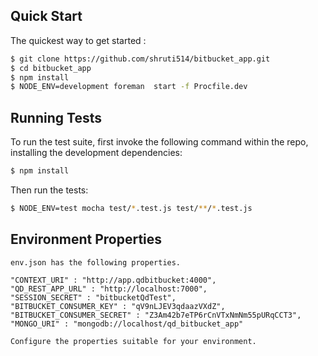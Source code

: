 
## Quick Start

  The quickest way to get started :
  
```bash
$ git clone https://github.com/shruti514/bitbucket_app.git
$ cd bitbucket_app
$ npm install
$ NODE_ENV=development foreman  start -f Procfile.dev
```  

## Running Tests

  To run the test suite, first invoke the following command within the repo, installing the development dependencies:

```bash
$ npm install
```

  Then run the tests:

```bash
$ NODE_ENV=test mocha test/*.test.js test/**/*.test.js
```


## Environment Properties

    env.json has the following properties.
    
    "CONTEXT_URI" : "http://app.qdbitbucket:4000",
    "QD_REST_APP_URL" : "http://localhost:7000",
    "SESSION_SECRET" : "bitbucketQdTest",
    "BITBUCKET_CONSUMER_KEY" : "qV9nLJEV3qdaazVXdZ",
    "BITBUCKET_CONSUMER_SECRET" : "Z3Am42b7eTP6rCnVTxNmNm55pURqCCT3",
    "MONGO_URI" : "mongodb://localhost/qd_bitbucket_app"
    
    Configure the properties suitable for your environment.